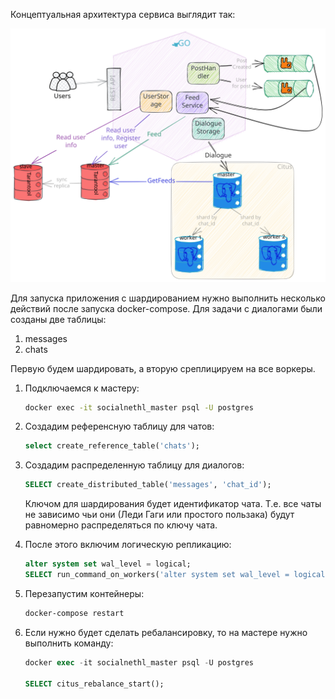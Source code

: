 Концептуальная архитектура сервиса выглядит так:

![](diag1.svg)

Для запуска приложения с шардированием нужно выполнить несколько действий после запуска docker-compose.
Для задачи с диалогами были созданы две таблицы:

1) messages
2) chats

Первую будем шардировать, а вторую среплицируем на все воркеры.

1. Подключаемся к мастеру:

   ```bash
   docker exec -it socialnethl_master psql -U postgres
   ```

2. Создадим референсную таблицу для чатов:

   ```sql
   select create_reference_table('chats');
   ```

2. Создадим распределенную таблицу для диалогов:

   ```sql
   SELECT create_distributed_table('messages', 'chat_id');
   ```

   Ключом для шардирования будет идентификатор чата. Т.е. все чаты не зависимо чьи они (Леди Гаги или простого пользака) будут равномерно распределяться по ключу чата.

3. После этого включим логическую репликацию:

   ```sql
   alter system set wal_level = logical;
   SELECT run_command_on_workers('alter system set wal_level = logical');
   ```

4. Перезапустим контейнеры:

   ```bash
   docker-compose restart
   ```

5. Если нужно будет сделать ребалансировку, то на мастере нужно выполнить команду:

   ```sql
   docker exec -it socialnethl_master psql -U postgres
   
   SELECT citus_rebalance_start();
   ```

   